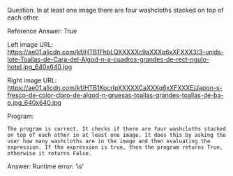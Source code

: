 Question: In at least one image there are four washcloths stacked on top of each other.

Reference Answer: True

Left image URL: https://ae01.alicdn.com/kf/HTB1FhbLQXXXXXc9aXXXq6xXFXXX3/3-unids-lote-Toallas-de-Cara-del-Algod-n-a-cuadros-grandes-de-rect-ngulo-hotel.jpg_640x640.jpg

Right image URL: https://ae01.alicdn.com/kf/HTB1KocrIpXXXXXCaXXXq6xXFXXXE/Japon-s-fresco-de-color-claro-de-algod-n-gruesas-toallas-grandes-toallas-de-ba-o.jpg_640x640.jpg

Program:

```
The program is correct. It checks if there are four washcloths stacked on top of each other in at least one image. It does this by asking the user how many washcloths are in the image and then evaluating the expression. If the expression is true, then the program returns True, otherwise it returns False.
```
Answer: Runtime error: 'is'

